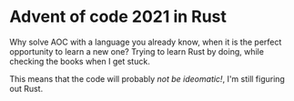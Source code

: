 # Advent of code 2021 in Rust
Why solve AOC with a language you already know, when it is the perfect opportunity to learn a new one?
Trying to learn Rust by doing, while checking the books when I get stuck.

This means that the code will probably *not be ideomatic!*, I'm still figuring out Rust.